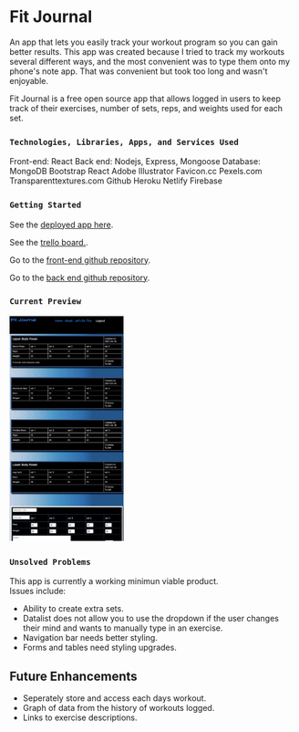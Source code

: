 # Fit Journal

An app that lets you easily track your workout program so you can gain better results. This app was created because I tried to track my workouts several different ways, and the most convenient was to type them onto my phone's note app. That was convenient but took too long and wasn't enjoyable.

Fit Journal is a free open source app that allows logged in users to keep track of their exercises, number of sets, reps, and weights used for each set.

### `Technologies, Libraries, Apps, and Services Used`

Front-end: React
Back end: Nodejs, Express, Mongoose
Database: MongoDB
Bootstrap React
Adobe Illustrator
Favicon.cc
Pexels.com
Transparenttextures.com
Github
Heroku
Netlify
Firebase

### `Getting Started`

See the [deployed app here](https://fitjournal.netlify.app/).

See the [trello board.](https://trello.com/b/ZZnIcsmD/fit-journal).

Go to the [front-end github repository](https://github.com/paeshi/workout-app-frontend).

Go to the [back end github repository](https://github.com/paeshi/workout-app-be).

### `Current Preview`

<img src="./src/images/demo.png" alt="drawing" width="200"/>

### `Unsolved Problems`

This app is currently a working minimun viable product.  
Issues include:

- Ability to create extra sets.
- Datalist does not allow you to use the dropdown if the user changes their mind and wants to manually type in an exercise.
- Navigation bar needs better styling.
- Forms and tables need styling upgrades.

## Future Enhancements

- Seperately store and access each days workout.
- Graph of data from the history of workouts logged.
- Links to exercise descriptions.
